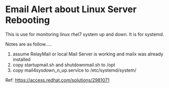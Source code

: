 Email Alert about Linux Server Rebooting
========================================

This is use for monitoring linux rhel7 system up and down. It is for systemd.

Notes are as follow.....

1) assume RelayMail or local Mail Server is working and mailx was already installed
2) copy startupmail.sh and shutdownmail.sh to /opt
3) copy mail4sysdown_n_up.service to /etc/systemd/system/

Ref: https://access.redhat.com/solutions/2981071
